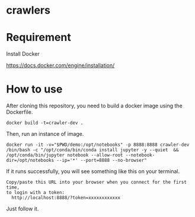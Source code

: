 # crawlers


# Requirement

Install Docker

https://docs.docker.com/engine/installation/

# How to use

After cloning this repository, you need to build a docker image using the Dockerfile.

```
docker build -t=crawler-dev .
```

Then, run an instance of image.

```
docker run -it -v="$PWD/demo:/opt/notebooks" -p 8888:8888 crawler-dev /bin/bash -c "/opt/conda/bin/conda install jupyter -y --quiet  && /opt/conda/bin/jupyter notebook --allow-root --notebook-dir=/opt/notebooks --ip='*' --port=8888 --no-browser"
```

If it runs successfully, you will see something like this on your terminal.

```
Copy/paste this URL into your browser when you connect for the first time,
to login with a token:
  http://localhost:8888/?token=xxxxxxxxxxxx
```

Just follow it.
